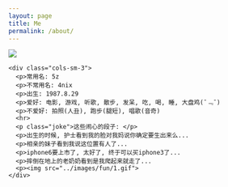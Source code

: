 ```yaml
---
layout: page
title: Me
permalink: /about/
---
```


<div class="row row-about">
	<div class="cols-sm-2 txt-left avatar">
	  <img src="../images/photo.jpg" id="avatar" />
	</div>

	<div class="cols-sm-3">
	  <p>常用名: 5z
	  <p>不常用名: 4nix
	  <p>出生: 1987.8.29
	  <p>爱好: 电影, 游戏, 听歌, 散步, 发呆, 吃, 喝, 睡, 大盘鸡(¯﹃¯)
	  <p>不爱好: 拍照(人丑), 跑步(腿短), 唱歌(音奇)
	  <hr>
	  <p class="joke">这些闹心的段子: </p>
	  <p>出生的时候, 护士看到我的脸对我妈说你确定要生出来么...
	  <p>相亲的妹子看到我说这位置有人了...
	  <p>iphone6要上市了, 太好了, 终于可以买iphone3了...
	  <p>摔倒在地上的老奶奶看到是我爬起来就走了...
	  <p><img src="../images/fun/1.gif">
	</div>
</div>

<script src="{{ "/javascripts/plugin/jquery.imageblur.js" | prepend: site.baseurl }}"></script>
<script>
jQuery("#avatar").imageblur();
